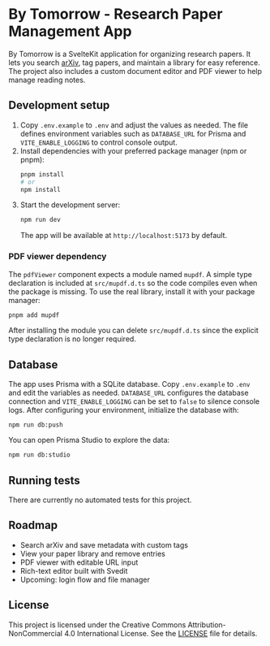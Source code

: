 # By Tomorrow - Research Paper Management App

By Tomorrow is a SvelteKit application for organizing research papers. It lets you search [arXiv](https://arxiv.org), tag papers, and maintain a library for easy reference. The project also includes a custom document editor and PDF viewer to help manage reading notes.

## Development setup

1. Copy `.env.example` to `.env` and adjust the values as needed. The file
   defines environment variables such as `DATABASE_URL` for Prisma and
   `VITE_ENABLE_LOGGING` to control console output.
2. Install dependencies with your preferred package manager (npm or pnpm):
   ```bash
   pnpm install
   # or
   npm install
   ```
3. Start the development server:
   ```bash
   npm run dev
   ```
   The app will be available at `http://localhost:5173` by default.

### PDF viewer dependency

The `pdfViewer` component expects a module named `mupdf`. A simple type
declaration is included at `src/mupdf.d.ts` so the code compiles even when the
package is missing. To use the real library, install it with your package
manager:

```bash
pnpm add mupdf
```

After installing the module you can delete `src/mupdf.d.ts` since the explicit
type declaration is no longer required.

## Database

The app uses Prisma with a SQLite database. Copy `.env.example` to `.env` and edit
the variables as needed. `DATABASE_URL` configures the database connection and
`VITE_ENABLE_LOGGING` can be set to `false` to silence console logs. After
configuring your environment, initialize the database with:
```
npm run db:push
```

You can open Prisma Studio to explore the data:
```bash
npm run db:studio
```

## Running tests

There are currently no automated tests for this project.

## Roadmap

- Search arXiv and save metadata with custom tags
- View your paper library and remove entries
- PDF viewer with editable URL input
- Rich-text editor built with Svedit
- Upcoming: login flow and file manager

## License

This project is licensed under the Creative Commons Attribution-NonCommercial 4.0 International License. See the [LICENSE](LICENSE) file for details.
